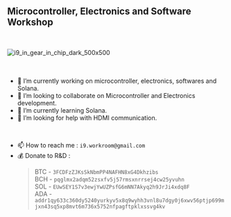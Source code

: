 ## Microcontroller, Electronics and Software Workshop
<br/>


![i9_in_gear_in_chip_dark_500x500](https://github.com/user-attachments/assets/cc8bebd6-efb5-443b-a78f-8702c7745446)
<br/>
<br/>
<br/>


- 🔭 I’m currently working on microcontroller, electronics, softwares and Solana.
- 👯 I’m looking to collaborate on Microcontroller and Electronics development.
- 🌱 I’m currently learning Solana.
- 🤔 I’m looking for help with HDMI communication.


<br/>


- 📫 How to reach me : `i9.workroom@gmail.com`
- 💰 Donate to R&D :
  >BTC - `3FCDFzZJKsSkNbmPP4NAFHN8xG4Dkhzibs`<br/>
  >BCH - `pqglmx2adqm52zsxfv5j57rmsxnrrsej4cw25yvuhn`<br/>
  >SOL - `EUwSEY1S7v3ewjYwUZPsfG6mNN7Akyq2h9JrJi4xdq8F`<br/>
  >ADA - `addr1qy633c360dy5240yurkyv5x8q9wyhh3vnl8u7dgy0j6xwv56ptjp699mjxn43sq5xp8mvt6m736x5752nfpagftpklxssvg4kv`<br/>


<br/>

